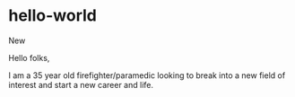 # hello-world
New

Hello folks,

I am a 35 year old firefighter/paramedic looking to break into a new field of interest and start a new career and life.  
